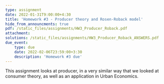 ```yaml
---
type: assignment
date: 2022-01-31T9:00:00+4:30
title: 'Homework #3 - Producer theory and Rosen-Roback model'
hide_from_announcments: true
pdf: /static_files/assignments/HW3_Producer_Roback.pdf
attachment: 
solutions: /static_files/assignments/HW3_Producer_Roback_ANSWERS.pdf
due_event: 
    type: due
    date: 2022-02-06T23:59:00+3:30
    description: 'Homework #3 due'
---
```

This assignment looks at producer, in a very similar way that we looked at consumer theory, as well as an application in Urban Economics. 
